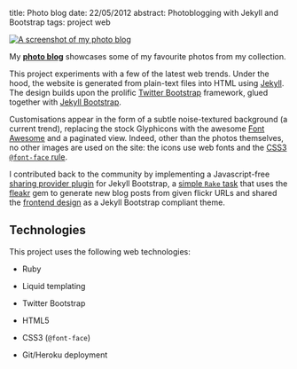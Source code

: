 title: Photo blog
date: 22/05/2012
abstract: Photoblogging with Jekyll and Bootstrap
tags: project web

[![A screenshot of my photo blog][pth]][photob]

My **[photo blog][photob]** showcases some of my favourite photos from my
collection.

This project experiments with a few of the latest web trends. Under the hood,
the website is generated from plain-text files into HTML using [Jekyll][]. The
design builds upon the prolific [Twitter Bootstrap][bs] framework, glued
together with [Jekyll Bootstrap][jb].

Customisations appear in the form of a subtle noise-textured background (a
current trend), replacing the stock Glyphicons with the awesome [Font
Awesome][fa] and a paginated view. Indeed, other than the photos themselves, no
other images are used on the site: the icons use web fonts and the [CSS3
`@font-face` rule][mdn].

I contributed back to the community by implementing a Javascript-free [sharing
provider plugin][sp] for Jekyll Bootstrap, a [simple `Rake` task][rake] that
uses the [fleakr][] gem to generate new blog posts from given flickr URLs and
shared the [frontend design][jbtheme] as a Jekyll Bootstrap compliant theme.

## Technologies

This project uses the following web technologies:

* Ruby
* Liquid templating
* Twitter Bootstrap
* HTML5
* CSS3 (`@font-face`)
* Git/Heroku deployment

  [pth]: http://tlvince.appspot.com/img/th/photo.tlvince.png
  [photob]: http://photo.tlvince.com
  [jb]: http://jekyllbootstrap.com/
  [jbgh]: https://github.com/plusjade/jekyll-bootstrap
  [herokubp]: https://devcenter.heroku.com/articles/third-party-buildpacks#using_a_custom_buildpack
  [jekyll]: http://jekyllrb.com/
  [jekyllbp]: https://github.com/markpundsack/heroku-buildpack-jekyll
  [liquid]: http://liquidmarkup.org/
  [bs]: http://twitter.github.com/bootstrap/
  [fa]: http://fortawesome.github.com/Font-Awesome/
  [mdn]: https://developer.mozilla.org/en/CSS/@font-face
  [sp]: https://github.com/plusjade/jekyll-bootstrap/pull/90
  [fleakr]: http://fleakr.org/
  [rake]: https://github.com/plusjade/jekyll-bootstrap/pull/91
  [jbtheme]: https://github.com/tlvince/jb-theme-tlvince
